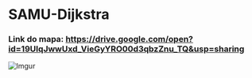 # SAMU-Dijkstra
### Link do mapa: https://drive.google.com/open?id=19UIqJwwUxd_VieGyYRO00d3qbzZnu_TQ&usp=sharing
![Imgur](https://i.imgur.com/FQOyxJq.png)
